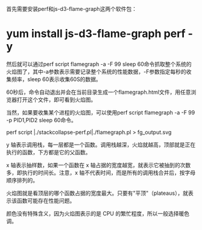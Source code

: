 首先需要安装perf和js-d3-flame-graph这两个软件包：

# yum install js-d3-flame-graph perf -y

然后就可以通过perf script flamegraph -a -F 99 sleep 60命令抓取整个系统的火焰图了，其中-a参数表示需要记录整个系统的性能数据，-F参数指定每秒的收集频率，sleep 60表示收集60S的数据。

60秒后，命令自动退出并会在当前目录生成一个flamegraph.html文件，用任意浏览器打开这个文件，即可看到火焰图。

当然，如果要收集某个进程的火焰图，可以使用perf script flamegraph -a -F 99 -p PID1,PID2 sleep 60命令。



perf script |./stackcollapse-perf.pl|./flamegraph.pl > fg_output.svg

y 轴表示调用栈，每一层都是一个函数。调用栈越深，火焰就越高，顶部就是正在执行的函数，下方都是它的父函数。

x 轴表示抽样数，如果一个函数在 x 轴占据的宽度越宽，就表示它被抽到的次数多，即执行的时间长。注意，x 轴不代表时间，而是所有的调用栈合并后，按字母顺序排列的。

火焰图就是看顶层的哪个函数占据的宽度最大。只要有"平顶"（plateaus），就表示该函数可能存在性能问题。

颜色没有特殊含义，因为火焰图表示的是 CPU 的繁忙程度，所以一般选择暖色调。